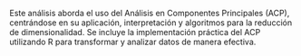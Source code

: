 Este análisis aborda el uso del Análisis en Componentes Principales (ACP), centrándose en su aplicación, interpretación y algoritmos para la reducción de dimensionalidad. Se incluye la implementación práctica del ACP utilizando R para transformar y analizar datos de manera efectiva.
